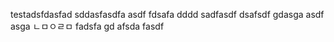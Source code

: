 testadsfdasfad sddasfasdfa
asdf
fdsafa
dddd
sadfasdf
dsafsdf
gdasga
asdf
asga
ㄴㅁㅇㄹㅁ
fadsfa
gd
afsda
fasdf
